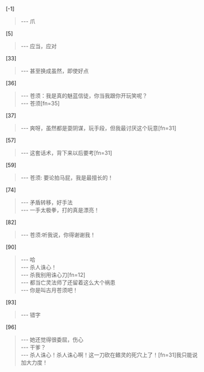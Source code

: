 
[-1] 
>--- 爪<br>

[5] 
>--- 应当，应对<br>

[33] 
>--- 甚至换成虽然，即使好点<br>

[36] 
>--- 苍须：我是真的魅蓝信徒，你当我跟你开玩笑呢？<br>
>--- 苍须[fn=35]<br>

[37] 
>--- 爽呀，虽然都是耍阴谋，玩手段，但我最讨厌这个玩意[fn=31]<br>

[57] 
>--- 这套话术，背下来以后要考[fn=31]<br>

[59] 
>--- 苍须: 要论拍马屁，我是最擅长的！<br>

[74] 
>--- 矛盾转移，好手法<br>
>--- 一手太极拳，打的真是漂亮！<br>

[82] 
>--- 苍须:听我说，你得谢谢我！<br>

[90] 
>--- 哈<br>
>--- 杀人诛心！<br>
>--- 杀我别用诛心刀[fn=12]<br>
>--- 都当亡灵法师了还留着这么大个祸患<br>
>--- 你是叫古月苍须吧！<br>

[93] 
>--- 错字<br>

[96] 
>--- 她还觉得很委屈，伤心<br>
>--- 干爹？<br>
>--- 杀人诛心！杀人诛心啊！这一刀砍在鳍灵的死穴上了！[fn=31]我只能说加大力度！<br>
